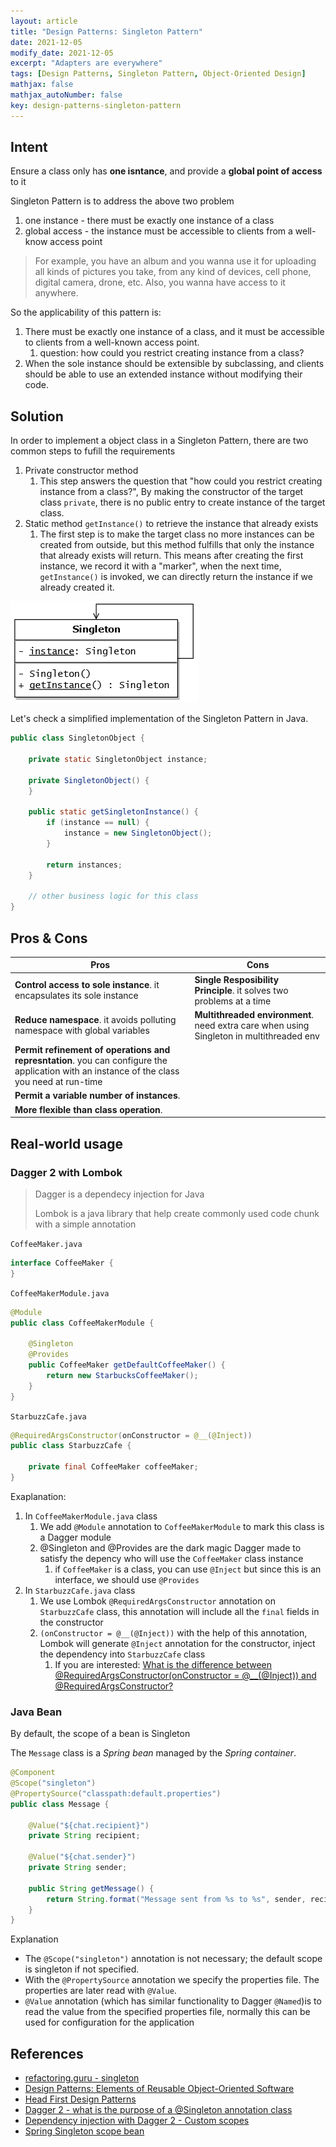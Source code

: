 ```yaml
---
layout: article
title: "Design Patterns: Singleton Pattern"
date: 2021-12-05
modify_date: 2021-12-05
excerpt: "Adapters are everywhere"
tags: [Design Patterns, Singleton Pattern, Object-Oriented Design]
mathjax: false
mathjax_autoNumber: false
key: design-patterns-singleton-pattern
---
```



## Intent

Ensure a class only has **one isntance**, and provide a **global point of access** to it

Singleton Pattern is to address the above two problem

1. one instance - there must be exactly one instance of a class
2. global access - the instance must be accessible to clients from a well-know access point

> For example, you have an album and you wanna use it for uploading all kinds of pictures you take, from any kind of devices, cell phone, digital camera, drone, etc. Also, you wanna have access to it anywhere.

So the applicability of this pattern is:

1. There must be exactly one instance of a class, and it must be accessible to clients from a well-known access point.
   1. question: how could you restrict creating instance from a class?
2. When the sole instance should be extensible by subclassing, and clients should be able to use an extended instance without modifying their code.


## Solution

In order to implement a object class in a Singleton Pattern, there are two common steps to fufill the requirements

1. Private constructor method
   1. This step answers the question that "how could you restrict creating instance from a class?", By making the constructor of the target class `private`, there is no public entry to create instance of the target class.
2. Static method `getInstance()` to retrieve the instance that already exists
   1. The first step is to make the target class no more instances can be created from outside, but this method fulfills that only the instance that already exists will return. This means after creating the first instance, we record it with a "marker", when the next time, `getInstance()` is invoked, we can directly return the instance if we already created it.


![](https://raw.githubusercontent.com/Zhenye-Na/img-hosting-picgo/master/img/Singleton_pattern_uml.png)


Let's check a simplified implementation of the Singleton Pattern in Java.

```java
public class SingletonObject {

    private static SingletonObject instance;

    private SingletonObject() {
    }

    public static getSingletonInstance() {
        if (instance == null) {
            instance = new SingletonObject();
        }

        return instances;
    }

    // other business logic for this class
}
```

## Pros & Cons


| Pros                                                                                                                                        	| Cons                                                                                     	|
|---------------------------------------------------------------------------------------------------------------------------------------------	|------------------------------------------------------------------------------------------	|
| **Control access to sole instance**. it encapsulates its sole instance                                                                      	| **Single Resposibility Principle**. it solves two problems at a time                     	|
| **Reduce namespace**. it avoids polluting namespace with global variables                                                                   	| **Multithreaded environment**. need extra care when using Singleton in multithreaded env 	|
| **Permit refinement of operations and represntation**. you can configure the application with an instance of the class you need at run-time 	|                                                                                          	|
| **Permit a variable number of instances**.                                                                                                  	|                                                                                          	|
| **More flexible than class operation**.                                                                                                     	|                                                                                          	|


## Real-world usage

### Dagger 2 with Lombok

> Dagger is a dependecy injection for Java
>
> Lombok is a java library that help create commonly used code chunk with a simple annotation

`CoffeeMaker.java`
```java
interface CoffeeMaker {
}
```


`CoffeeMakerModule.java`
```java
@Module
public class CoffeeMakerModule {

    @Singleton
    @Provides
    public CoffeeMaker getDefaultCoffeeMaker() {
        return new StarbucksCoffeeMaker();
    }
}
```

`StarbuzzCafe.java`

```java
@RequiredArgsConstructor(onConstructor = @__(@Inject))
public class StarbuzzCafe {

    private final CoffeeMaker coffeeMaker;
}
```

Exaplanation:

1. In `CoffeeMakerModule.java` class
   1. We add `@Module` annotation to `CoffeeMakerModule` to mark this class is a Dagger module
   2. @Singleton and @Provides are the dark magic Dagger made to satisfy the depency who will use the `CoffeeMaker` class instance
      1. if `CoffeeMaker` is a class, you can use `@Inject` but since this is an interface, we should use `@Provides`
2. In `StarbuzzCafe.java` class
   1. We use Lombok `@RequiredArgsConstructor` annotation on `StarbuzzCafe` class, this annotation will include all the `final` fields in the constructor
   2. `(onConstructor = @__(@Inject))` with the help of this annotation, Lombok will generate `@Inject` annotation for the constructor, inject the dependency into `StarbuzzCafe` class
      1. If you are interested: [What is the difference between @RequiredArgsConstructor(onConstructor = @__(@Inject)) and @RequiredArgsConstructor?](https://stackoverflow.com/a/57822939)



### Java Bean

By default, the scope of a bean is Singleton

The `Message` class is a *Spring bean* managed by the *Spring container*.

```java
@Component
@Scope("singleton")
@PropertySource("classpath:default.properties")
public class Message {

    @Value("${chat.recipient}")
    private String recipient;

    @Value("${chat.sender}")
    private String sender;

    public String getMessage() {
        return String.format("Message sent from %s to %s", sender, recipient);
    }
}
```

Explanation

- The `@Scope("singleton")` annotation is not necessary; the default scope is singleton if not specified.
- With the `@PropertySource` annotation we specify the properties file. The properties are later read with `@Value`.
- `@Value` annotation (which has similar functionality to Dagger `@Named`)is to read the value from the specified properties file, normally this can be used for configuration for the application


## References

- [refactoring.guru - singleton](https://refactoring.guru/design-patterns/singleton)
- [Design Patterns: Elements of Reusable Object-Oriented Software](https://www.amazon.com/Design-Patterns-Elements-Reusable-Object-Oriented/dp/0201633612)
- [Head First Design Patterns](https://www.amazon.com/Head-First-Design-Patterns-Object-Oriented/dp/149207800X/ref=pd_lpo_1?pd_rd_i=149207800X&psc=1)
- [Dagger 2 - what is the purpose of a @Singleton annotation class](https://stackoverflow.com/a/31182600)
- [Dependency injection with Dagger 2 - Custom scopes](http://frogermcs.github.io/dependency-injection-with-dagger-2-custom-scopes/)
- [Spring Singleton scope bean](https://zetcode.com/spring/singletonscope/)

